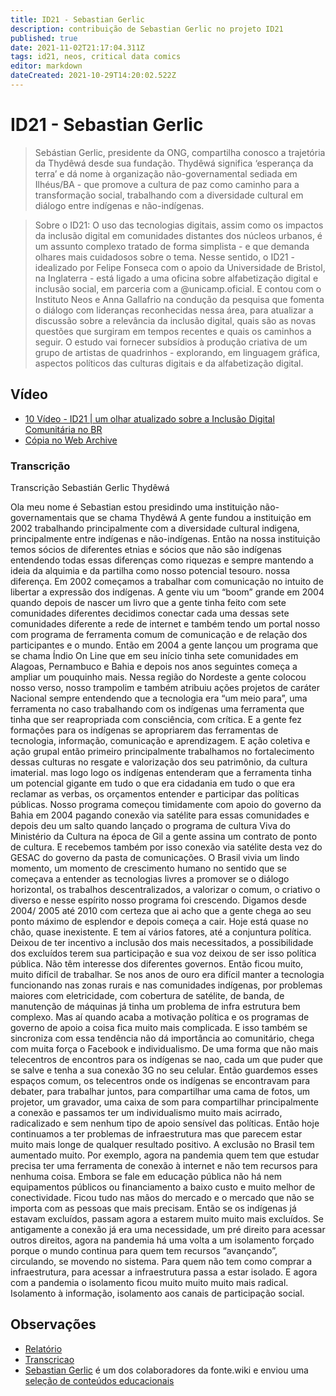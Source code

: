 ```yaml
---
title: ID21 - Sebastian Gerlic
description: contribuição de Sebastian Gerlic no projeto ID21
published: true
date: 2021-11-02T21:17:04.311Z
tags: id21, neos, critical data comics
editor: markdown
dateCreated: 2021-10-29T14:20:02.522Z
---
```


# ID21 - Sebastian Gerlic

> Sebástian Gerlic, presidente da ONG, compartilha conosco a trajetória da Thydêwá desde sua fundação. Thydêwá significa ‘esperança da terra’ e dá nome à organização não-governamental sediada em Ilhéus/BA - que promove a cultura de paz como caminho para a transformação social, trabalhando com a diversidade cultural em diálogo entre indígenas e não-indígenas. 

> Sobre o ID21:
O uso das tecnologias digitais, assim como os impactos da inclusão digital em comunidades distantes dos núcleos urbanos, é um assunto complexo tratado de forma simplista - e que demanda olhares mais cuidadosos sobre o tema.
Nesse sentido, o ID21 - idealizado por Felipe Fonseca com o apoio da Universidade de Bristol, na Inglaterra - está ligado a uma oficina sobre alfabetização digital e inclusão social, em parceria com a @unicamp.oficial. E contou com o Instituto Neos e Anna Gallafrio na condução da pesquisa que fomenta o diálogo com lideranças reconhecidas nessa área, para atualizar a discussão sobre a relevância da inclusão digital, quais são as novas questões que surgiram em tempos recentes e quais os caminhos a seguir.
O estudo vai fornecer subsídios à produção criativa de um grupo de artistas de quadrinhos - explorando, em linguagem gráfica, aspectos políticos das culturas digitais e da alfabetização digital.  

## Vídeo

 - [10 Vídeo - ID21 | um olhar atualizado sobre a Inclusão Digital Comunitária no BR](https://www.youtube.com/watch?v=_s7BWK_OdC0)
 - [Cópia no Web Archive](https://archive.org/details/id21-videos/id21_sebastian-gerlic.mov)

### Transcrição
Transcrição Sebastián Gerlic
Thydêwá

Ola meu nome é Sebastian
estou presidindo uma instituição não-governamentais que se chama Thydêwá
A gente fundou a instituição em 2002 trabalhando principalmente com a diversidade cultural indigena, principalmente entre indígenas e não-indígenas. Então na nossa instituição temos sócios de diferentes etnias e sócios que não são indígenas entendendo todas essas diferenças como riquezas e sempre mantendo a ideia da alquimia e da partilha como nosso potencial tesouro. nossa diferença.
Em 2002 começamos a trabalhar com comunicação no intuito de libertar a expressão dos indígenas.  A gente viu um “boom” grande em 2004 quando depois de nascer um livro que a gente tinha feito com sete comunidades diferentes decidimos conectar cada uma dessas sete comunidades diferente a rede de internet e também tendo um portal nosso com programa de ferramenta comum de comunicação e de relação dos participantes e o mundo. Então em 2004 a gente lançou um programa que se chama  Índio On Line que em seu início tinha sete comunidades em Alagoas, Pernambuco e Bahia e depois nos anos seguintes começa a ampliar um pouquinho mais. Nessa região do Nordeste a gente colocou nosso verso, nosso trampolim e também atribuiu ações projetos de caráter Nacional sempre entendendo que a tecnologia era “um meio para”, uma ferramenta no caso trabalhando com os indígenas uma ferramenta que tinha que ser reapropriada com consciência, com crítica. E a gente fez formações para os indígenas se apropriarem das ferramentas de tecnologia, informação, comunicação e aprendizagem. E ação coletiva e ação grupal então primeiro principalmente trabalhamos no fortalecimento dessas culturas no resgate e valorização dos seu patrimônio, da cultura imaterial. mas logo logo os indígenas entenderam que a ferramenta tinha um potencial gigante em tudo o que era cidadania em tudo o que era reclamar as verbas, os orçamentos entender e participar das políticas públicas.
Nosso programa começou timidamente com apoio do governo da Bahia em 2004 pagando conexão via satélite para essas comunidades e depois deu um salto quando lançado o programa de cultura Viva do Ministério da Cultura na época de Gil a gente assina um contrato de ponto de cultura. E recebemos também por isso conexão via satélite desta vez do GESAC do governo da pasta de comunicações. 
O Brasil vivia um lindo momento, um momento de crescimento humano no sentido que se começava a entender as tecnologias livres a promover se o diálogo horizontal, os trabalhos descentralizados, a valorizar o comum, o criativo o diverso e nesse espírito nosso programa foi crescendo. Digamos desde 2004/ 2005 até 2010  com certeza que ai acho que a gente chega ao seu ponto máximo de esplendor e depois começa a cair. Hoje está quase no chão, quase inexistente. 
E tem aí vários fatores, até a conjuntura política. Deixou de ter incentivo a inclusão dos mais necessitados, a possibilidade dos excluídos terem sua participação e sua voz deixou de ser isso política pública. Não têm interesse dos diferentes governos. Então ficou muito, muito difícil de trabalhar.  Se nos anos de  ouro era difícil manter a tecnologia funcionando nas zonas rurais e nas comunidades indígenas, por problemas maiores com eletricidade, com cobertura de satélite, de banda, de manutenção de máquinas já tinha um problema de infra estrutura bem complexo. Mas aí quando acaba a motivação política e os programas de governo  de apoio  a coisa fica muito mais complicada. E isso também se sincroniza com essa tendência não dá importância ao comunitário, chega com muita força o Facebook e individualismo. De uma forma que não mais telecentros de encontros para os indígenas  se nao, cada um que puder que se salve e tenha a sua conexão 3G no seu celular. 
Então guardemos esses espaços comum, os telecentros  onde os indígenas se encontravam para debater, para trabalhar juntos, para compartilhar uma cama de fotos, um projetor, um gravador, uma caixa de som para compartilhar principalmente a conexão e passamos ter um individualismo muito mais acirrado, radicalizado e sem nenhum tipo de apoio sensível das políticas. Então hoje continuamos a ter problemas de infraestrutura mas que parecem estar muito mais longe de qualquer resultado positivo. A exclusão no Brasil tem aumentado muito. Por exemplo, agora na pandemia quem tem que estudar precisa ter uma ferramenta de conexão à internet e não tem recursos para nenhuma coisa. Embora se fale em educação pública não há nem equipamentos públicos ou financiamento a baixo custo e muito melhor de conectividade. Ficou tudo nas mãos do mercado e o mercado que não se importa com as pessoas que mais precisam. 
Então se os indígenas já estavam excluídos, passam agora a estarem muito muito mais excluídos. Se antigamente a conexão já era uma necessidade, um pré direito para acessar outros direitos, agora na pandemia há uma volta a um isolamento forçado porque o mundo continua para quem tem recursos “avançando”, circulando, se movendo no sistema.  Para quem não tem como comprar a infraestrutura, para acessar a infraestrutura passa a estar isolado. E agora com a pandemia o isolamento ficou muito muito muito mais radical. 
Isolamento à informação, isolamento aos canais de participação social.

## Observações

 - [Relatório](https://archive.org/details/ID21_0-5/video)
 - [Transcricao](https://archive.org/details/transcricoes-inclusao-digital-critical-data-comics/Transcricao-Sebastia%CC%81n-Gerlic-Thyde%CC%82wa%CC%81) 
 - [Sebastian Gerlic](/pessoas/sebastian-gerlic) é um dos colaboradores da fonte.wiki e enviou uma [seleção de conteúdos educacionais](/listas/sebastian-gerlic)
